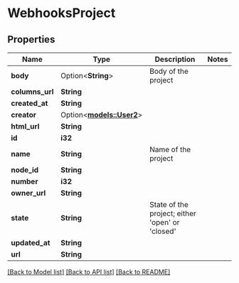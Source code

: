 # WebhooksProject

## Properties

Name | Type | Description | Notes
------------ | ------------- | ------------- | -------------
**body** | Option<**String**> | Body of the project | 
**columns_url** | **String** |  | 
**created_at** | **String** |  | 
**creator** | Option<[**models::User2**](User_2.md)> |  | 
**html_url** | **String** |  | 
**id** | **i32** |  | 
**name** | **String** | Name of the project | 
**node_id** | **String** |  | 
**number** | **i32** |  | 
**owner_url** | **String** |  | 
**state** | **String** | State of the project; either 'open' or 'closed' | 
**updated_at** | **String** |  | 
**url** | **String** |  | 

[[Back to Model list]](../README.md#documentation-for-models) [[Back to API list]](../README.md#documentation-for-api-endpoints) [[Back to README]](../README.md)


